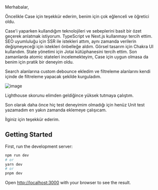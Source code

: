 Merhabalar,

Öncelikle Case için teşekkür ederim, benim için çok eğlenceli ve öğretici oldu.

Case'i yaparken kullandığım teknolojileri ve sebeplerini basit bir özet geçerek anlatmak istiyorum.
TypeScript ve Next.js kullanmayı tercih ettim. 
SEO uyumluluğu için SSR ile istekleri attım, aynı zamanda verilerin değişmeyeceği için istekleri önbelleğe aldım. Görsel tasarım için Chakra UI kullandım. State yönetimi için Jotai kütüphanesini tercih ettim. Son zamanlarda atomic stateleri incelemekteyim, Case için uygun olmasa da benim için pratik bir deneyim oldu.

Search alanlarına custom debounce ekledim ve filtreleme alanlarını kendi içinde de filtreleme yapacak şekilde kurguladım.

![image](https://user-images.githubusercontent.com/50638690/230809190-7cb1e143-fced-40e7-a734-eb69d7213ae4.png)

Lighthouse skorunu elimden geldiğince yüksek tutmaya çalıştım.

Son olarak daha önce hiç test deneyimim olmadığı için henüz Unit test yazamadım en yakın zamanda eklemeye çalışıcam.

İlginiz için teşekkür ederim.



## Getting Started

First, run the development server:

```bash
npm run dev
# or
yarn dev
# or
pnpm dev
```

Open [http://localhost:3000](http://localhost:3000) with your browser to see the result.




